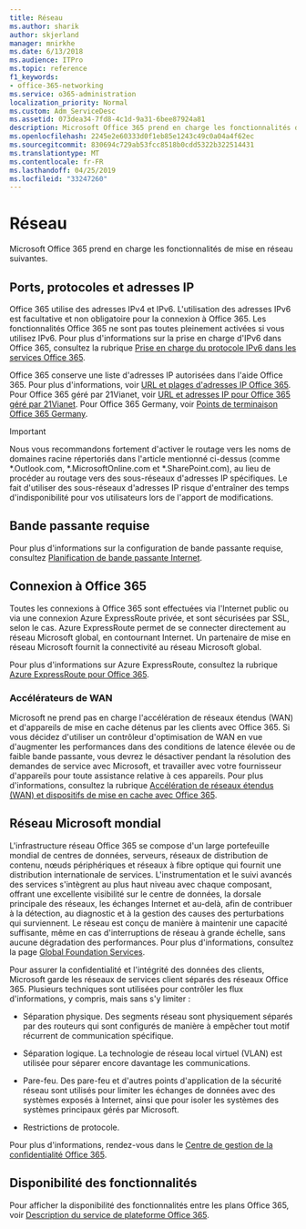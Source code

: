 ```yaml
---
title: Réseau
ms.author: sharik
author: skjerland
manager: mnirkhe
ms.date: 6/13/2018
ms.audience: ITPro
ms.topic: reference
f1_keywords:
- office-365-networking
ms.service: o365-administration
localization_priority: Normal
ms.custom: Adm_ServiceDesc
ms.assetid: 073dea34-7fd8-4c1d-9a31-6bee87924a81
description: Microsoft Office 365 prend en charge les fonctionnalités de mise en réseau suivantes.
ms.openlocfilehash: 2245e2e60333d0f1eb85e1243c49c0a04a4f62ec
ms.sourcegitcommit: 830694c729ab53fcc8518b0cdd5322b322514431
ms.translationtype: MT
ms.contentlocale: fr-FR
ms.lasthandoff: 04/25/2019
ms.locfileid: "33247260"
---
```

# <a name="networking"></a>Réseau

Microsoft Office 365 prend en charge les fonctionnalités de mise en réseau suivantes.
  
## <a name="ports-protocols-and-ip-addresses"></a>Ports, protocoles et adresses IP

Office 365 utilise des adresses IPv4 et IPv6. L'utilisation des adresses IPv6 est facultative et non obligatoire pour la connexion à Office 365. Les fonctionnalités Office 365 ne sont pas toutes pleinement activées si vous utilisez IPv6. Pour plus d'informations sur la prise en charge d'IPv6 dans Office 365, consultez la rubrique [Prise en charge du protocole IPv6 dans les services Office 365](https://go.microsoft.com/fwlink/?LinkID=785121&amp;clcid=0x409).
  
Office 365 conserve une liste d'adresses IP autorisées dans l'aide Office 365. Pour plus d'informations, voir [URL et plages d'adresses IP Office 365](https://go.microsoft.com/fwlink/p/?LinkID=243567). Pour Office 365 géré par 21Vianet, voir [URL et adresses IP pour Office 365 géré par 21Vianet](https://go.microsoft.com/fwlink/?LinkID=733351&amp;clcid=0x409). Pour Office 365 Germany, voir [Points de terminaison Office 365 Germany](https://support.office.com/en-us/article/Office-365-Germany-endpoints-8a113a50-0071-4155-bb8e-eba5a8dbd4c8).
  
> [!IMPORTANT]
> Nous vous recommandons fortement d'activer le routage vers les noms de domaines racine répertoriés dans l'article mentionné ci-dessus (comme \*.Outlook.com, \*.MicrosoftOnline.com et \*.SharePoint.com), au lieu de procéder au routage vers des sous-réseaux d'adresses IP spécifiques. Le fait d'utiliser des sous-réseaux d'adresses IP risque d'entraîner des temps d'indisponibilité pour vos utilisateurs lors de l'apport de modifications. 
  
## <a name="bandwidth-requirements"></a>Bande passante requise

Pour plus d'informations sur la configuration de bande passante requise, consultez [Planification de bande passante Internet](https://go.microsoft.com/fwlink/p/?LinkID=282467).
  
## <a name="connecting-to-office-365"></a>Connexion à Office 365

Toutes les connexions à Office 365 sont effectuées via l'Internet public ou via une connexion Azure ExpressRoute privée, et sont sécurisées par SSL, selon le cas. Azure ExpressRoute permet de se connecter directement au réseau Microsoft global, en contournant Internet. Un partenaire de mise en réseau Microsoft fournit la connectivité au réseau Microsoft global.
  
Pour plus d'informations sur Azure ExpressRoute, consultez la rubrique [Azure ExpressRoute pour Office 365](https://aka.ms/expressrouteoffice365).
  
### <a name="wan-accelerators"></a>Accélérateurs de WAN

Microsoft ne prend pas en charge l'accélération de réseaux étendus (WAN) et d'appareils de mise en cache détenus par les clients avec Office 365. Si vous décidez d'utiliser un contrôleur d'optimisation de WAN en vue d'augmenter les performances dans des conditions de latence élevée ou de faible bande passante, vous devrez le désactiver pendant la résolution des demandes de service avec Microsoft, et travailler avec votre fournisseur d'appareils pour toute assistance relative à ces appareils. Pour plus d'informations, consultez la rubrique [Accélération de réseaux étendus (WAN) et dispositifs de mise en cache avec Office 365](https://go.microsoft.com/fwlink/p/?LinkID=282468).
  
## <a name="the-global-microsoft-network"></a>Réseau Microsoft mondial

L'infrastructure réseau Office 365 se compose d'un large portefeuille mondial de centres de données, serveurs, réseaux de distribution de contenu, nœuds périphériques et réseaux à fibre optique qui fournit une distribution internationale de services. L'instrumentation et le suivi avancés des services s'intègrent au plus haut niveau avec chaque composant, offrant une excellente visibilité sur le centre de données, la dorsale principale des réseaux, les échanges Internet et au-delà, afin de contribuer à la détection, au diagnostic et à la gestion des causes des perturbations qui surviennent. Le réseau est conçu de manière à maintenir une capacité suffisante, même en cas d'interruptions de réseau à grande échelle, sans aucune dégradation des performances. Pour plus d'informations, consultez la page [Global Foundation Services](https://go.microsoft.com/fwlink/p/?LinkID=282622). 
  
Pour assurer la confidentialité et l'intégrité des données des clients, Microsoft garde les réseaux de services client séparés des réseaux Office 365. Plusieurs techniques sont utilisées pour contrôler les flux d'informations, y compris, mais sans s'y limiter :
  
- Séparation physique. Des segments réseau sont physiquement séparés par des routeurs qui sont configurés de manière à empêcher tout motif récurrent de communication spécifique.
    
- Séparation logique. La technologie de réseau local virtuel (VLAN) est utilisée pour séparer encore davantage les communications.
    
- Pare-feu. Des pare-feu et d'autres points d'application de la sécurité réseau sont utilisés pour limiter les échanges de données avec des systèmes exposés à Internet, ainsi que pour isoler les systèmes des systèmes principaux gérés par Microsoft. 
    
- Restrictions de protocole.
    
Pour plus d'informations, rendez-vous dans le [Centre de gestion de la confidentialité Office 365](https://go.microsoft.com/fwlink/p/?LinkID=282621). 
  
## <a name="feature-availability"></a>Disponibilité des fonctionnalités

Pour afficher la disponibilité des fonctionnalités entre les plans Office 365, voir [Description du service de plateforme Office 365](https://technet.microsoft.com/en-us/library/office-365-platform-service-description.aspx).
  

